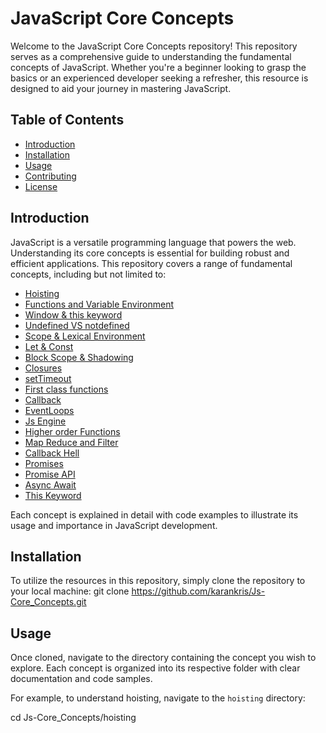 # JavaScript Core Concepts

Welcome to the JavaScript Core Concepts repository! This repository serves as a comprehensive guide to understanding the fundamental concepts of JavaScript. Whether you're a beginner looking to grasp the basics or an experienced developer seeking a refresher, this resource is designed to aid your journey in mastering JavaScript.

## Table of Contents

- [Introduction](#introduction)
- [Installation](#installation)
- [Usage](#usage)
- [Contributing](#contributing)
- [License](#license)

## Introduction

JavaScript is a versatile programming language that powers the web. Understanding its core concepts is essential for building robust and efficient applications. This repository covers a range of fundamental concepts, including but not limited to:

- [Hoisting](https://github.com/karankris/Js-Core_Concepts/tree/main/A%29%20Hoisting/index.js) 
- [Functions and Variable Environment](https://github.com/karankris/Js-Core_Concepts/blob/main/B%29%20Functions%20and%20Variable%20Environment/index.js) 
- [Window & this keyword](https://github.com/karankris/Js-Core_Concepts/blob/main/C%29%20window%20%26%20this%20keyword/index.js)
- [Undefined VS notdefined](https://github.com/karankris/Js-Core_Concepts/blob/main/D%29%20undefined_notdefined/index.js)
- [Scope & Lexical Environment](https://github.com/karankris/Js-Core_Concepts/blob/main/E%29%20Scope%20%26%20Lexical%20Environment/index.js)
- [Let & Const](https://github.com/karankris/Js-Core_Concepts/blob/main/F%29%20Let%20%26%20Const/index.js)
- [Block Scope & Shadowing](https://github.com/karankris/Js-Core_Concepts/blob/main/G%29%20Block%20Scope%20%26%20Shadowing/index.js)
- [Closures](https://github.com/karankris/Js-Core_Concepts/blob/main/H%29%20Closures/index.js)
- [setTimeout](https://github.com/karankris/Js-Core_Concepts/blob/main/I%29%20setTimeout/index.js)
- [First class functions](https://github.com/karankris/Js-Core_Concepts/blob/main/J%29%20First%20class%20functions/index.js)
- [Callback](https://github.com/karankris/Js-Core_Concepts/blob/main/K%29%20Callback/index.js)
- [EventLoops](https://github.com/karankris/Js-Core_Concepts/blob/main/L%29%20EventLoops/index.js)
- [Js Engine](https://github.com/karankris/Js-Core_Concepts/blob/main/M%29%20Js%20Engine/index.js)
- [Higher order Functions](https://github.com/karankris/Js-Core_Concepts/blob/main/N%29%20Higher%20order%20Functions/index.js)
- [Map Reduce and Filter](https://github.com/karankris/Js-Core_Concepts/blob/main/O%29%20Map%20Reduce%20and%20Filter/index.js)
- [Callback Hell](https://github.com/karankris/Js-Core_Concepts/blob/main/P%29%20Callback%20Hell/index.js)
- [Promises](https://github.com/karankris/Js-Core_Concepts/blob/main/Q%29%20Promises/index.js)
- [Promise API](https://github.com/karankris/Js-Core_Concepts/blob/main/R%29%20Promise%20API/index.js)
- [Async Await](https://github.com/karankris/Js-Core_Concepts/blob/main/S%29%20Async%20Await/index.js)
- [This Keyword](https://github.com/karankris/Js-Core_Concepts/blob/main/T%29%20%20This%20Keyword/index.js)

Each concept is explained in detail with code examples to illustrate its usage and importance in JavaScript development.

## Installation

To utilize the resources in this repository, simply clone the repository to your local machine:
git clone https://github.com/karankris/Js-Core_Concepts.git


## Usage

Once cloned, navigate to the directory containing the concept you wish to explore. Each concept is organized into its respective folder with clear documentation and code samples.

For example, to understand hoisting, navigate to the `hoisting` directory:

cd Js-Core_Concepts/hoisting



